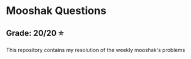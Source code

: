 # Mooshak Questions

## Grade: 20/20 :star:

This repository contains my resolution of the weekly mooshak's problems 
